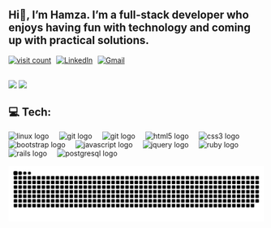 <h2 align="left">Hi👋, I’m Hamza. I’m a full-stack developer who enjoys having fun with technology and coming up with practical solutions.</h2>

<div style="display: flex; align-items: center;">
  <a href="https://visitcount.itsvg.in" target="_blank">
    <img src="https://visitcount.itsvg.in/api?id=hamzagedikkaya&icon=0&color=0" alt="visit count" style="height: 25px; width: auto; margin-right: 10px;" />
  </a>
  <a href="https://www.linkedin.com/in/hamza-gedikkaya-9a1823271" target="_blank">
    <img src="https://img.shields.io/badge/LinkedIn-%230077B5.svg?logo=linkedin&logoColor=white" alt="LinkedIn" style="height: 25px; width: auto; margin-right: 10px;" />
  </a>
  <a href="mailto:gedikkayahamza@gmail.com">
    <img src="https://img.shields.io/badge/Gmail-%23D14836.svg?logo=gmail&logoColor=white" alt="Gmail" style="height: 25px; width: auto;" />
  </a>
</div>
<br>

![](https://github-readme-stats.vercel.app/api?username=hamzagedikkaya&theme=radical&hide_border=false&include_all_commits=true&count_private=true)
![](https://github-readme-streak-stats.herokuapp.com/?user=hamzagedikkaya&theme=radical&hide_border=false)
<!-- ![](https://github-readme-stats.vercel.app/api/top-langs/?username=hamzagedikkaya&theme=radical&hide_border=false&include_all_commits=true&count_private=true&layout=compact)
-->

## 💻 Tech:
<div align="left">
  <img src="https://cdn.jsdelivr.net/gh/devicons/devicon/icons/linux/linux-original.svg" height="40" alt="linux logo"  />
  <img width="12" />
  <img src="https://cdn.jsdelivr.net/gh/devicons/devicon/icons/git/git-original.svg" height="40" alt="git logo"  />
  <img width="12" />
  <img src="https://cdn.jsdelivr.net/gh/devicons/devicon/icons/gitlab/gitlab-original.svg" height="40" alt="git logo"  />
  <img width="12" />
  <img src="https://cdn.jsdelivr.net/gh/devicons/devicon/icons/html5/html5-original.svg" height="40" alt="html5 logo"  />
  <img width="12" />
  <img src="https://cdn.jsdelivr.net/gh/devicons/devicon/icons/css3/css3-original.svg" height="40" alt="css3 logo"  />
  <img width="12" />
  <img src="https://cdn.jsdelivr.net/gh/devicons/devicon/icons/bootstrap/bootstrap-original.svg" height="40" alt="bootstrap logo"  />
  <img width="12" />
  <img src="https://cdn.jsdelivr.net/gh/devicons/devicon/icons/javascript/javascript-original.svg" height="40" alt="javascript logo"  />
  <img width="12" />
  <img src="https://cdn.jsdelivr.net/gh/devicons/devicon/icons/jquery/jquery-original.svg" height="40" alt="jquery logo"  />
  <img width="12" />
  <img src="https://cdn.jsdelivr.net/gh/devicons/devicon/icons/ruby/ruby-original.svg" height="40" alt="ruby logo"  />
  <img width="12" />
  <img src="https://cdn.jsdelivr.net/gh/devicons/devicon/icons/rails/rails-original-wordmark.svg" height="40" alt="rails logo"  />
  <img width="12" />
  <img src="https://cdn.jsdelivr.net/gh/devicons/devicon/icons/postgresql/postgresql-original.svg" height="40" alt="postgresql logo"  />
</div>
<br>

<img src="https://raw.githubusercontent.com/hamzagedikkaya/hamzagedikkaya/output/snake.svg" alt="Snake animation" />
